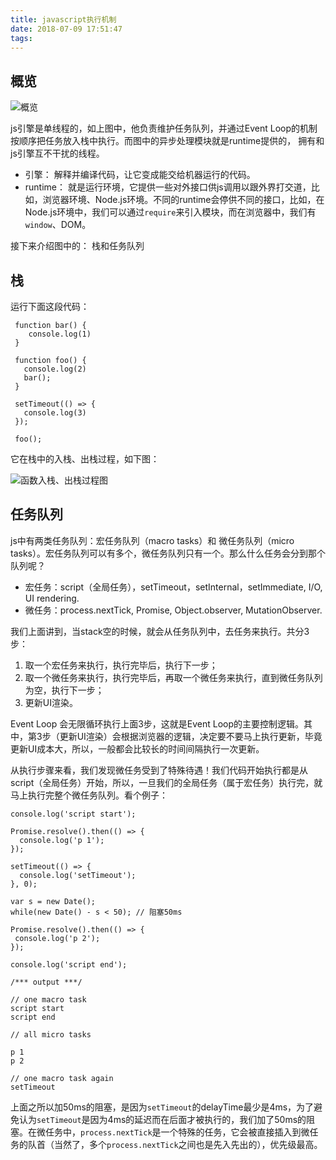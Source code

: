 ```yaml
---
title: javascript执行机制
date: 2018-07-09 17:51:47
tags:
---
```


## 概览

   ![概览](images/gaiLan.png "")

 js引擎是单线程的，如上图中，他负责维护任务队列，并通过Event Loop的机制按顺序把任务放入栈中执行。而图中的异步处理模块就是runtime提供的，
 拥有和js引擎互不干扰的线程。
   * 引擎： 解释并编译代码，让它变成能交给机器运行的代码。
   * runtime： 就是运行环境，它提供一些对外接口供js调用以跟外界打交道，比如，浏览器环境、Node.js环境。不同的runtime会停供不同的接口，比如，在Node.js环境中，我们可以通过`require`来引入模块，而在浏览器中，我们有`window`、DOM。

接下来介绍图中的： 栈和任务队列

## 栈
 运行下面这段代码：

 ```
  function bar() {
     console.log(1)
  }

  function foo() {
    console.log(2)
    bar();
  }

  setTimeout(() => {
    console.log(3)
  });

  foo();
 ```
 它在栈中的入栈、出栈过程，如下图：

   ![函数入栈、出栈过程图](images/articlex.png "")

## 任务队列

 js中有两类任务队列：宏任务队列（macro tasks）和 微任务队列（micro tasks）。宏任务队列可以有多个，微任务队列只有一个。那么什么任务会分到那个队列呢？

 * 宏任务：script（全局任务），setTimeout，setInternal，setImmediate, I/O, UI rendering.
 * 微任务：process.nextTick, Promise, Object.observer, MutationObserver.

 我们上面讲到，当stack空的时候，就会从任务队列中，去任务来执行。共分3步：

 1. 取一个宏任务来执行，执行完毕后，执行下一步；
 2. 取一个微任务来执行，执行完毕后，再取一个微任务来执行，直到微任务队列为空，执行下一步；
 3. 更新UI渲染。

 Event Loop 会无限循环执行上面3步，这就是Event Loop的主要控制逻辑。其中，第3步（更新UI渲染）会根据浏览器的逻辑，决定要不要马上执行更新，毕竟更新UI成本大，所以，一般都会比较长的时间间隔执行一次更新。

 从执行步骤来看，我们发现微任务受到了特殊待遇！我们代码开始执行都是从script（全局任务）开始，所以，一旦我们的全局任务（属于宏任务）执行完，就马上执行完整个微任务队列。看个例子：

 ```
 console.log('script start');

 Promise.resolve().then(() => {
   console.log('p 1');
 });

 setTimeout(() => {
   console.log('setTimeout');
 }, 0);

 var s = new Date();
 while(new Date() - s < 50); // 阻塞50ms

 Promise.resolve().then(() => {
  console.log('p 2');
 });

 console.log('script end');

 /*** output ***/

 // one macro task
 script start
 script end

 // all micro tasks

 p 1
 p 2

 // one macro task again
 setTimeout

 ```
上面之所以加50ms的阻塞，是因为`setTimeout`的delayTime最少是4ms，为了避免认为`setTimeout`是因为4ms的延迟而在后面才被执行的，我们加了50ms的阻塞。在微任务中，`process.nextTick`是一个特殊的任务，它会被直接插入到微任务的队首（当然了，多个`process.nextTick`之间也是先入先出的），优先级最高。